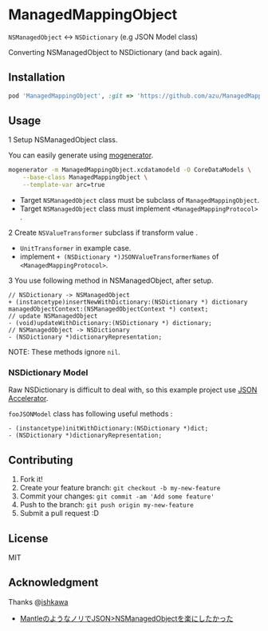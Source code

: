 # ManagedMappingObject

``NSManagedObject`` <-> ``NSDictionary`` (e.g JSON Model class)

Converting NSManagedObject to NSDictionary (and back again).

## Installation

```ruby
pod 'ManagedMappingObject', :git => 'https://github.com/azu/ManagedMappingObject.git'
```

## Usage

1 Setup NSManagedObject class.

You can easily generate using [mogenerator](https://github.com/rentzsch/mogenerator "mogenerator").

``` sh
mogenerator -m ManagedMappingObject.xcdatamodeld -O CoreDataModels \
    --base-class ManagedMappingObject \
    --template-var arc=true
```

* Target ``NSManagedObject`` class must be subclass of ``ManagedMappingObject``.
* Target ``NSManagedObject`` class must implement ``<ManagedMappingProtocol>`` .

2 Create ``NSValueTransformer`` subclass if transform value .

* ``UnitTransformer`` in example case.
* implement ``+ (NSDictionary *)JSONValueTransformerNames`` of ``<ManagedMappingProtocol>``.

3 You use following method in NSManagedObject, after setup.

``` objc
// NSDictionary -> NSManagedObject
+ (instancetype)insertNewWithDictionary:(NSDictionary *) dictionary managedObjectContext:(NSManagedObjectContext *) context;
// update NSManagedObject
- (void)updateWithDictionary:(NSDictionary *) dictionary;
// NSManagedObject -> NSDictionary
- (NSDictionary *)dictionaryRepresentation;
```

NOTE: These methods ignore ``nil``.

### NSDictionary Model

Raw NSDictionary is difficult to deal with,
so this example project use [JSON Accelerator](http://www.nerdery.com/json-accelerator "JSON Accelerator").

``fooJSONModel`` class has following useful methods :

```objc
- (instancetype)initWithDictionary:(NSDictionary *)dict;
- (NSDictionary *)dictionaryRepresentation;
```

## Contributing

1. Fork it!
2. Create your feature branch: `git checkout -b my-new-feature`
3. Commit your changes: `git commit -am 'Add some feature'`
4. Push to the branch: `git push origin my-new-feature`
5. Submit a pull request :D

## License

MIT

## Acknowledgment

Thanks @[ishkawa](https://github.com/ishkawa/ "ishkawa")

* [MantleのようなノリでJSON&gt;NSManagedObjectを楽にしたかった](http://blog.ishkawa.org/blog/2013/06/24/keymap-and-valuetransformer/ "MantleのようなノリでJSON&gt;NSManagedObjectを楽にしたかった")